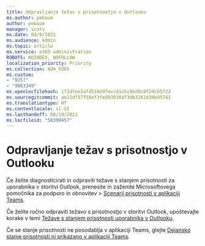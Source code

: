 ```yaml
---
title: Odpravljanje težav s prisotnostjo v Outlooku
ms.author: pebaum
author: pebaum
manager: scotv
ms.date: 04/8/2021
ms.audience: Admin
ms.topic: article
ms.service: o365-administration
ROBOTS: NOINDEX, NOFOLLOW
localization_priority: Priority
ms.collection: Adm_O365
ms.custom:
- "9257"
- "9003349"
ms.openlocfilehash: 171dfee2afd510d97eccd1e5c8bd8c0f29c65f22
ms.sourcegitcommit: ae21df57f58ef3fe8036304f3db3261430b95741
ms.translationtype: HT
ms.contentlocale: sl-SI
ms.lasthandoff: 08/19/2021
ms.locfileid: "58399457"
---
```

# <a name="troubleshoot-presence-issues-in-outlook"></a>Odpravljanje težav s prisotnostjo v Outlooku

Če želite diagnosticirati in odpraviti težave s stanjem prisotnosti za uporabnika v storitvi Outlook, prenesite in zaženite Microsoftovega pomočnika za podporo in obnovitev > [Scenarij prisotnosti v aplikaciji Teams](https://aka.ms/SaRA-TeamsPresenceScenario).

Če želite ročno odpraviti težavo s prisotnostjo v storitvi Outlook, upoštevajte korake v temi [Težave s stanjem prisotnosti uporabnika v Outlooku](https://docs.microsoft.com/microsoftteams/troubleshoot/teams-im-presence/issues-with-presence-in-outlook).

Če se stanje prisotnosti ne posodablja v aplikaciji Teams, glejte [Dejansko stanje prisotnosti ni prikazano v aplikaciji Teams](https://docs.microsoft.com/microsoftteams/troubleshoot/teams-im-presence/presence-not-show-actual-status).

